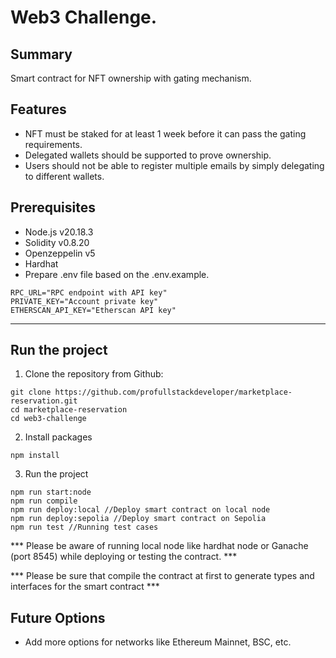 # Web3 Challenge.

## Summary

Smart contract for NFT ownership with gating mechanism.

## Features

- NFT must be staked for at least 1 week before it can pass the gating requirements.
- Delegated wallets should be supported to prove ownership.
- Users should not be able to register multiple emails by simply delegating to different wallets.

## Prerequisites

- Node.js v20.18.3
- Solidity v0.8.20
- Openzeppelin v5
- Hardhat
- Prepare .env file based on the .env.example.
```
RPC_URL="RPC endpoint with API key"
PRIVATE_KEY="Account private key"
ETHERSCAN_API_KEY="Etherscan API key"
```
---


## Run the project

1. Clone the repository from Github:
```
git clone https://github.com/profullstackdeveloper/marketplace-reservation.git
cd marketplace-reservation
cd web3-challenge
```
2. Install packages
```
npm install
```
3. Run the project
```
npm run start:node
npm run compile
npm run deploy:local //Deploy smart contract on local node
npm run deploy:sepolia //Deploy smart contract on Sepolia
npm run test //Running test cases
```
*** Please be aware of running local node like hardhat node or Ganache (port 8545) while deploying or testing the contract. ***

*** Please be sure that compile the contract at first to generate types and interfaces for the smart contract ***

## Future Options
- Add more options for networks like Ethereum Mainnet, BSC, etc.
